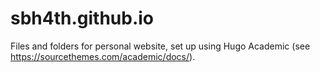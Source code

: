 # sbh4th.github.io
Files and folders for personal website, set up using Hugo Academic (see https://sourcethemes.com/academic/docs/).
